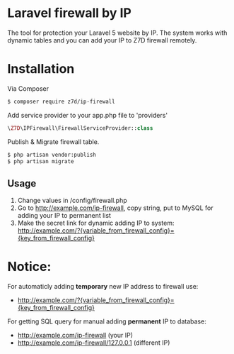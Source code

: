 # Laravel firewall by IP
The tool for protection your Laravel 5 website by IP. The system works with dynamic tables and you can add your IP to Z7D firewall remotely.

# Installation

Via Composer

``` bash
$ composer require z7d/ip-firewall
```

Add service provider to your app.php file to 'providers'

``` php
\Z7D\IPFirewall\FirewallServiceProvider::class
```

Publish & Migrate firewall table.
``` bash
$ php artisan vendor:publish
$ php artisan migrate
```
## Usage

1. Change values in /config/firewall.php
2. Go to http://example.com/ip-firewall, copy string, put to MySQL for adding your IP to permanent list
3. Make the secret link for dynamic adding IP to system: http://example.com/?{variable_from_firewall_config}={key_from_firewall_config}

# Notice:

For automaticly adding <b>temporary</b> new IP address to firewall use:
 - http://example.com/?{variable_from_firewall_config}={key_from_firewall_config}

For getting SQL query for manual adding <b>permanent</b> IP to database:
 - http://example.com/ip-firewall (your IP)
 - http://example.com/ip-firewall/127.0.0.1 (different IP)
 



